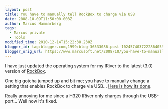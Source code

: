 ```yaml
---
layout: post
title: You have to manually tell RockBox to charge via USB
date: 2008-10-09T11:50:00.003Z
author: Marcus Hammarberg
tags:
  - Marcus private
  - Tools
modified_time: 2010-12-14T15:22:38.230Z
blogger_id: tag:blogger.com,1999:blog-36533086.post-1024574037222864059
blogger_orig_url: https://www.marcusoft.net/2008/10/you-have-to-manually-tell-rockbox-to.html
---
```


I have just updated the operating system for my IRiver to the latest (3.0) version of [RockBox](http://www.rockbox.org/).

One big gotcha jumped up and bit me; you have to manually change a setting that enables RockBox to charge via USB... [Here is how its done](http://download.rockbox.org/manual/rockbox-h300/rockbox-buildch7.html#x10-1180007.6.2).

Really annoying for me since a H320 IRiver only charges through the USB-port... Well now it's fixed.
